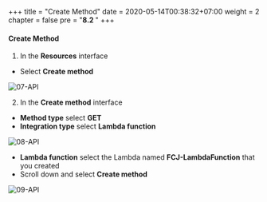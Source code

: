+++
title = "Create Method"
date = 2020-05-14T00:38:32+07:00
weight = 2
chapter = false
pre = "<b>8.2 </b>"
+++

#### Create Method

1. In the **Resources** interface

- Select **Create method**

![07-API](/images/9/9-api-07.png?width=90pc)

2. In the **Create method** interface

- **Method type** select **GET**
- **Integration type** select **Lambda function**

![08-API](/images/9/9-api-08.png?width=90pc)

- **Lambda function** select the Lambda named **FCJ-LambdaFunction** that you created
- Scroll down and select **Create method**

![09-API](/images/9/9-api-09.png?width=90pc)

